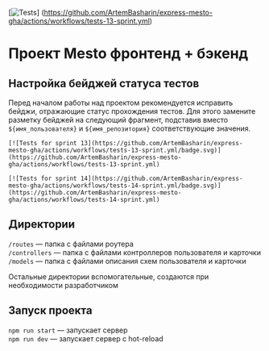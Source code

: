 [![Tests](https://github.com/ArtemBasharin/express-mesto-gha/actions/workflows/tests-13-sprint.yml/badge.svg)]
(https://github.com/ArtemBasharin/express-mesto-gha/actions/workflows/tests-13-sprint.yml)
# Проект Mesto фронтенд + бэкенд



## Настройка бейджей статуса тестов
Перед началом работы над проектом рекомендуется исправить бейджи, отражающие статус прохождения тестов.
Для этого замените разметку бейджей на следующий фрагмент, подставив вместо `${имя_пользователя}` и `${имя_репозитория}` соответствующие значения.

```
[![Tests for sprint 13](https://github.com/ArtemBasharin/express-mesto-gha/actions/workflows/tests-13-sprint.yml/badge.svg)]
(https://github.com/ArtemBasharin/express-mesto-gha/actions/workflows/tests-13-sprint.yml) 

[![Tests for sprint 14](https://github.com/ArtemBasharin/express-mesto-gha/actions/workflows/tests-14-sprint.yml/badge.svg)](https://github.com/ArtemBasharin/express-mesto-gha/actions/workflows/tests-14-sprint.yml)
```


## Директории

`/routes` — папка с файлами роутера  
`/controllers` — папка с файлами контроллеров пользователя и карточки   
`/models` — папка с файлами описания схем пользователя и карточки  
  
Остальные директории вспомогательные, создаются при необходимости разработчиком

## Запуск проекта

`npm run start` — запускает сервер   
`npm run dev` — запускает сервер с hot-reload
